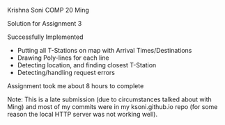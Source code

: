 Krishna Soni
COMP 20 Ming

Solution for Assignment 3

Successfully Implemented
- Putting all T-Stations on map with Arrival Times/Destinations
- Drawing Poly-lines for each line
- Detecting location, and finding closest T-Station
- Detecting/handling request errors

Assignment took me about 8 hours to complete

Note: This is a late submission (due to circumstances talked about with Ming) and most of my commits were in my ksoni.github.io repo (for some reason the local HTTP server was not working well).